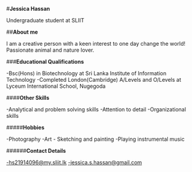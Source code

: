 #**Jessica Hassan**

Undergraduate student at SLIIT

##**About me**

I am a creative person with a keen interest to one day change the world! Passionate animal and nature lover.


###**Educational Qualifications**

-Bsc(Hons) in Biotechnology at Sri Lanka Institute of Information Technology
-Completed London(Cambridge) A/Levels and O/Levels at Lyceum International School, Nugegoda

####**Other Skills**

-Analytical and problem solving skills
-Attention to detail
-Organizational skills

#####**Hobbies**

-Photography
-Art - Sketching and painting
-Playing instrumental music

######**Contact Details**

-hs21914096@my.sliit.lk
-jessica.s.hassan@gmail.com
